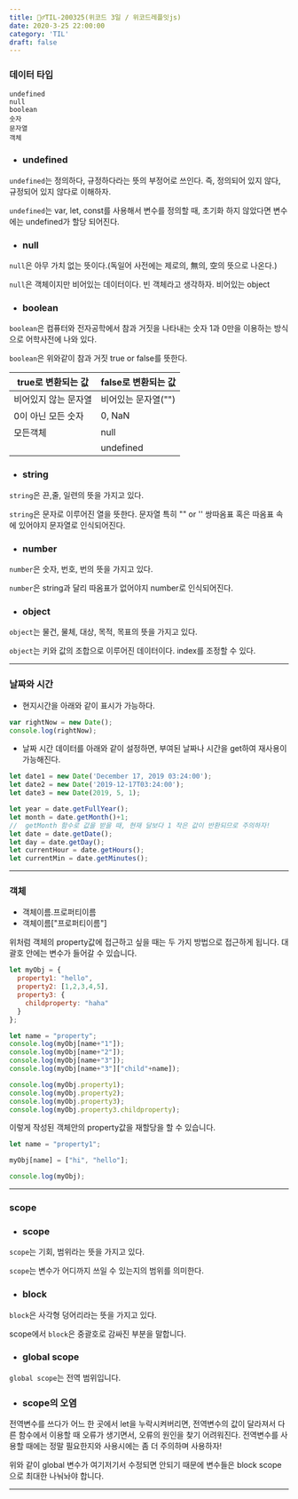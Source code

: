 ```yaml
---
title: 🏃‍♂️TIL-200325(위코드 3일 / 위코드레플잇js)
date: 2020-3-25 22:00:00
category: 'TIL'
draft: false
---
```




### 데이터 타입

```
undefined
null
boolean
숫자
문자열
객체
```

- ### undefined

`undefined`는 정의하다, 규정하다라는 뜻의 부정어로 쓰인다. 즉, 정의되어 있지 않다, 규정되어 있지 않다로 이해하자.

`undefined`는 var, let, const를 사용해서 변수를 정의할 때, 초기화 하지 않았다면 변수에는 undefined가 할당 되어진다.

- ### null

`null`은 아무 가치 없는 뜻이다.(독일어 사전에는 제로의, 無의, 空의 뜻으로 나온다.)

`null`은 객체이지만 비어있는 데이터이다. 빈 객체라고 생각하자. 비어있는 object

- ### boolean

`boolean`은 컴퓨터와 전자공학에서 참과 거짓을 나타내는 숫자 1과 0만을 이용하는 방식으로 어학사전에 나와 있다.

`boolean`은 위와같이 참과 거짓 true or false를 뜻한다.

| true로 변환되는 값   | false로 변환되는 값 |
| -------------------- | ------------------- |
| 비어있지 않는 문자열 | 비어있는 문자열("") |
| 0이 아닌 모든 숫자   | 0, NaN              |
| 모든객체             | null                |
|                      | undefined           |

- ### string

`string`은 끈,줄, 일련의 뜻을 가지고 있다.

`string`은 문자로 이루어진 열을 뜻한다. 문자열 특히 "" or '' 쌍따옴표 혹은 따옴표 속에 있어야지 문자열로 인식되어진다.

- ### number

`number`은 숫자, 번호, 번의 뜻을 가지고 있다.

`number`은 string과 달리 따옴표가 없어야지 number로 인식되어진다.

- ### object

`object`는 물건, 물체, 대상, 목적, 목표의 뜻을 가지고 있다.

`object`는 키와 값의 조합으로 이루어진 데이터이다. index를 조정할 수 있다.

---

### 날짜와 시간

- 현지시간을 아래와 같이 표시가 가능하다.

```javascript
var rightNow = new Date();
console.log(rightNow);
```

- 날짜 시간 데이터를 아래와 같이 설정하면, 부여된 날짜나 시간을 get하여 재사용이 가능해진다.

```javascript
let date1 = new Date('December 17, 2019 03:24:00');
let date2 = new Date('2019-12-17T03:24:00');
let date3 = new Date(2019, 5, 1);

let year = date.getFullYear();
let month = date.getMonth()+1;
//	getMonth 함수로 값을 받을 때, 현재 달보다 1 작은 값이 반환되므로 주의하자!
let date = date.getDate();
let day = date.getDay();
let currentHour = date.getHours();
let currentMin = date.getMinutes();
```

---

### 객체

- 객체이름.프로퍼티이름
- 객체이름["프로퍼티이름"]

위처럼 객체의 property값에 접근하고 싶을 때는 두 가지 방법으로 접근하게 됩니다. 대괄호 안에는 변수가 들어갈 수 있습니다. 

```javascript
let myObj = {
  property1: "hello",
  property2: [1,2,3,4,5],
  property3: {
    childproperty: "haha"
  }
};

let name = "property";
console.log(myObj[name+"1"]);
console.log(myObj[name+"2"]);
console.log(myObj[name+"3"]);
console.log(myObj[name+"3"]["child"+name]);

console.log(myObj.property1);
console.log(myObj.property2);
console.log(myObj.property3);
console.log(myObj.property3.childproperty);
```

이렇게 작성된 객체안의  property값을 재할당을 할 수 있습니다.

```javascript
let name = "property1";

myObj[name] = ["hi", "hello"];

console.log(myObj);
```

---

### scope

- ### scope

`scope`는 기회,  범위라는 뜻을 가지고 있다.

`scope`는 변수가 어디까지 쓰일 수 있는지의 범위를 의미한다.

- ### block

`block`은 사각형 덩어리라는 뜻을 가지고 있다.

scope에서 `block`은 중괄호로 감싸진 부분을 말합니다.

- ### global scope

`global scope`는 전역 범위입니다.

- ### scope의 오염

전역변수를 쓰다가 어느 한 곳에서 let을 누락시켜버리면, 전역변수의 값이 달라져서 다른 함수에서 이용할 때 오류가 생기면서, 오류의 원인을 찾기 어려워진다. 전역변수를 사용할 때에는 정말 필요한지와 사용시에는 좀 더 주의하며 사용하자!

위와 같이 global 변수가 여기저기서 수정되면 안되기 때문에 변수들은 block scope으로 최대한 나눠놔야 합니다.

---

